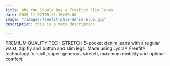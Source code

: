 ```yaml
---
title: Why You Should Buy a Freefit® Slim Jeans
date: 2020-11-02T05:22:16+00:00
image: "/images/freefit-pale-denim-blue.jpg"
description: this is a meta description

---
```

PREMIUM QUALITY TECH STRETCH 5-pocket denim jeans with a regular waist, zip fly and button and slim legs. Made using Lycra® Freefit® technology for soft, super-generous stretch, maximum mobility and optimal comfort.